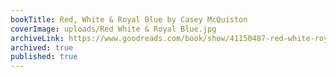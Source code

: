 ```yaml
---
bookTitle: Red, White & Royal Blue by Casey McQuiston
coverImage: uploads/Red White & Royal Blue.jpg
archiveLink: https://www.goodreads.com/book/show/41150487-red-white-royal-blue
archived: true
published: true
---
```

